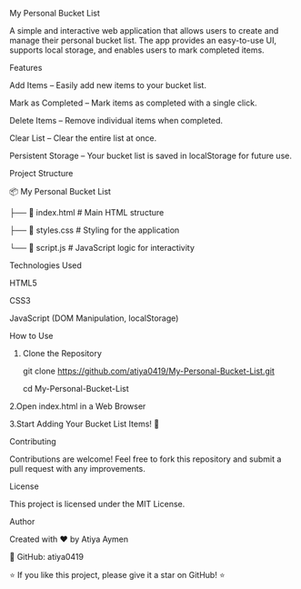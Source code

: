 My Personal Bucket List

A simple and interactive web application that allows users to create and manage their personal bucket list. The app provides an easy-to-use UI, supports local storage, and enables users to mark completed items.

Features

Add Items – Easily add new items to your bucket list.

Mark as Completed – Mark items as completed with a single click.

Delete Items – Remove individual items when completed.

Clear List – Clear the entire list at once.

Persistent Storage – Your bucket list is saved in localStorage for future use.

Project Structure

📦 My Personal Bucket List

├── 📄 index.html   # Main HTML structure

├── 🎨 styles.css   # Styling for the application

└── 🎯 script.js    # JavaScript logic for interactivity

Technologies Used

HTML5

CSS3

JavaScript (DOM Manipulation, localStorage)

How to Use

1. Clone the Repository

   git clone https://github.com/atiya0419/My-Personal-Bucket-List.git

   cd My-Personal-Bucket-List

2.Open index.html in a Web Browser

3.Start Adding Your Bucket List Items! 🎉

Contributing

Contributions are welcome! Feel free to fork this repository and submit a pull request with any improvements.

License

This project is licensed under the MIT License.

Author

Created with ❤️ by Atiya Aymen

🔗 GitHub: atiya0419

⭐ If you like this project, please give it a star on GitHub! ⭐




